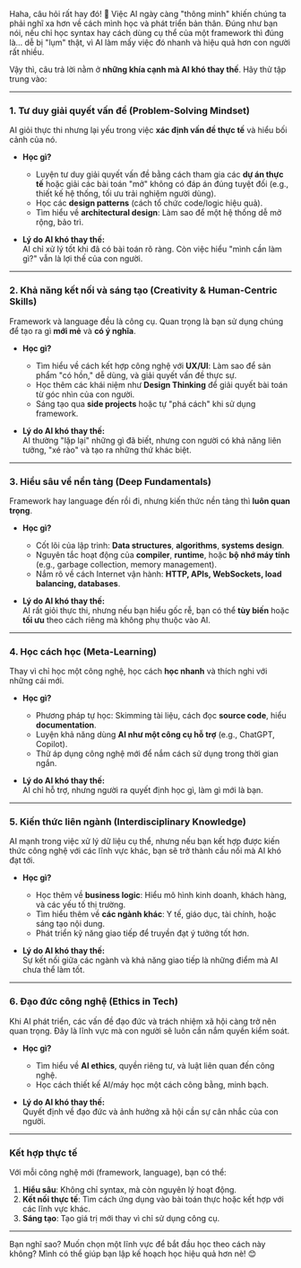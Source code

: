 Haha, câu hỏi rất hay đó! 🤩 Việc AI ngày càng "thông minh" khiến chúng ta phải nghĩ xa hơn về cách mình học và phát triển bản thân. Đúng như bạn nói, nếu chỉ học syntax hay cách dùng cụ thể của một framework thì đúng là… dễ bị "lụm" thật, vì AI làm mấy việc đó nhanh và hiệu quả hơn con người rất nhiều.

Vậy thì, câu trả lời nằm ở **những khía cạnh mà AI khó thay thế**. Hãy thử tập trung vào:

---

### 1. **Tư duy giải quyết vấn đề (Problem-Solving Mindset)**  
AI giỏi thực thi nhưng lại yếu trong việc **xác định vấn đề thực tế** và hiểu bối cảnh của nó.  
- **Học gì?**  
   - Luyện tư duy giải quyết vấn đề bằng cách tham gia các **dự án thực tế** hoặc giải các bài toán "mở" không có đáp án đúng tuyệt đối (e.g., thiết kế hệ thống, tối ưu trải nghiệm người dùng).
   - Học các **design patterns** (cách tổ chức code/logic hiệu quả).
   - Tìm hiểu về **architectural design**: Làm sao để một hệ thống dễ mở rộng, bảo trì.

- **Lý do AI khó thay thế:**  
   AI chỉ xử lý tốt khi đã có bài toán rõ ràng. Còn việc hiểu "mình cần làm gì?" vẫn là lợi thế của con người.  

---

### 2. **Khả năng kết nối và sáng tạo (Creativity & Human-Centric Skills)**  
Framework và language đều là công cụ. Quan trọng là bạn sử dụng chúng để tạo ra gì **mới mẻ** và **có ý nghĩa**.  
- **Học gì?**  
   - Tìm hiểu về cách kết hợp công nghệ với **UX/UI**: Làm sao để sản phẩm "có hồn," dễ dùng, và giải quyết vấn đề thực sự.
   - Học thêm các khái niệm như **Design Thinking** để giải quyết bài toán từ góc nhìn của con người.
   - Sáng tạo qua **side projects** hoặc tự "phá cách" khi sử dụng framework.

- **Lý do AI khó thay thế:**  
   AI thường "lặp lại" những gì đã biết, nhưng con người có khả năng liên tưởng, "xé rào" và tạo ra những thứ khác biệt.

---

### 3. **Hiểu sâu về nền tảng (Deep Fundamentals)**  
Framework hay language đến rồi đi, nhưng kiến thức nền tảng thì **luôn quan trọng**.  
- **Học gì?**  
   - Cốt lõi của lập trình: **Data structures**, **algorithms**, **systems design**.  
   - Nguyên tắc hoạt động của **compiler**, **runtime**, hoặc **bộ nhớ máy tính** (e.g., garbage collection, memory management).
   - Nắm rõ về cách Internet vận hành: **HTTP, APIs, WebSockets, load balancing, databases**.  

- **Lý do AI khó thay thế:**  
   AI rất giỏi thực thi, nhưng nếu bạn hiểu gốc rễ, bạn có thể **tùy biến** hoặc **tối ưu** theo cách riêng mà không phụ thuộc vào AI.

---

### 4. **Học cách học (Meta-Learning)**  
Thay vì chỉ học một công nghệ, học cách **học nhanh** và thích nghi với những cái mới.  
- **Học gì?**  
   - Phương pháp tự học: Skimming tài liệu, cách đọc **source code**, hiểu **documentation**.  
   - Luyện khả năng dùng **AI như một công cụ hỗ trợ** (e.g., ChatGPT, Copilot).  
   - Thử áp dụng công nghệ mới để nắm cách sử dụng trong thời gian ngắn.  

- **Lý do AI khó thay thế:**  
   AI chỉ hỗ trợ, nhưng người ra quyết định học gì, làm gì mới là bạn.

---

### 5. **Kiến thức liên ngành (Interdisciplinary Knowledge)**  
AI mạnh trong việc xử lý dữ liệu cụ thể, nhưng nếu bạn kết hợp được kiến thức công nghệ với các lĩnh vực khác, bạn sẽ trở thành cầu nối mà AI khó đạt tới.  
- **Học gì?**  
   - Học thêm về **business logic**: Hiểu mô hình kinh doanh, khách hàng, và các yếu tố thị trường.  
   - Tìm hiểu thêm về **các ngành khác**: Y tế, giáo dục, tài chính, hoặc sáng tạo nội dung.  
   - Phát triển kỹ năng giao tiếp để truyền đạt ý tưởng tốt hơn.

- **Lý do AI khó thay thế:**  
   Sự kết nối giữa các ngành và khả năng giao tiếp là những điểm mà AI chưa thể làm tốt.

---

### 6. **Đạo đức công nghệ (Ethics in Tech)**  
Khi AI phát triển, các vấn đề đạo đức và trách nhiệm xã hội càng trở nên quan trọng. Đây là lĩnh vực mà con người sẽ luôn cần nắm quyền kiểm soát.  
- **Học gì?**  
   - Tìm hiểu về **AI ethics**, quyền riêng tư, và luật liên quan đến công nghệ.  
   - Học cách thiết kế AI/máy học một cách công bằng, minh bạch.  

- **Lý do AI khó thay thế:**  
   Quyết định về đạo đức và ảnh hưởng xã hội cần sự cân nhắc của con người.

---

### Kết hợp thực tế  
Với mỗi công nghệ mới (framework, language), bạn có thể:
1. **Hiểu sâu**: Không chỉ syntax, mà còn nguyên lý hoạt động.
2. **Kết nối thực tế**: Tìm cách ứng dụng vào bài toán thực hoặc kết hợp với các lĩnh vực khác.
3. **Sáng tạo**: Tạo giá trị mới thay vì chỉ sử dụng công cụ.

---

Bạn nghĩ sao? Muốn chọn một lĩnh vực để bắt đầu học theo cách này không? Mình có thể giúp bạn lập kế hoạch học hiệu quả hơn nè! 😊
